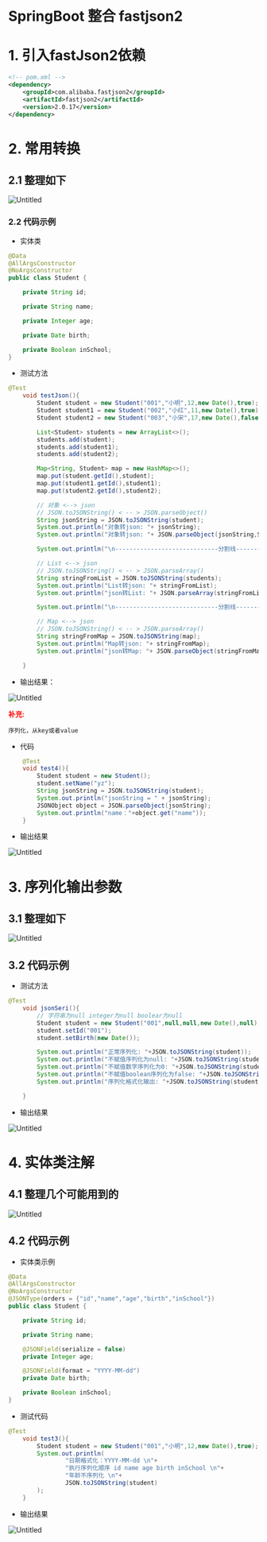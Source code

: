 # SpringBoot 整合 fastjson2

# 1. 引入fastJson2依赖

```xml
<!-- pom.xml -->
<dependency>
    <groupId>com.alibaba.fastjson2</groupId>
    <artifactId>fastjson2</artifactId>
    <version>2.0.17</version>
</dependency>
```

# **2. 常用转换**

## **2.1 整理如下**

![Untitled](SpringBoot集成-阿里-fastjson/7.png)

### **2.2 代码示例**

- 实体类

```java
@Data
@AllArgsConstructor
@NoArgsConstructor
public class Student {

    private String id;

    private String name;

    private Integer age;

    private Date birth;

    private Boolean inSchool;
}
```

- 测试方法

```java
@Test
    void testJson(){
        Student student = new Student("001","小明",12,new Date(),true);
        Student student1 = new Student("002","小红",11,new Date(),true);
        Student student2 = new Student("003","小宋",17,new Date(),false);

        List<Student> students = new ArrayList<>();
        students.add(student);
        students.add(student1);
        students.add(student2);

        Map<String, Student> map = new HashMap<>();
        map.put(student.getId(),student);
        map.put(student1.getId(),student1);
        map.put(student2.getId(),student2);

        // 对象 <--> json
        // JSON.toJSONString() < -- > JSON.parseObject()
        String jsonString = JSON.toJSONString(student);
        System.out.println("对象转json: "+ jsonString);
        System.out.println("对象转json: "+ JSON.parseObject(jsonString,Student.class));

        System.out.println("\n-----------------------------分割线-----------------------\n");

        // List <--> json
        // JSON.toJSONString() < -- > JSON.parseArray()
        String stringFromList = JSON.toJSONString(students);
        System.out.println("List转json: "+ stringFromList);
        System.out.println("json转List: "+ JSON.parseArray(stringFromList,Student.class));

        System.out.println("\n-----------------------------分割线-----------------------\n");

        // Map <--> json
        // JSON.toJSONString() < -- > JSON.parseArray()
        String stringFromMap = JSON.toJSONString(map);
        System.out.println("Map转json: "+ stringFromMap);
        System.out.println("json转Map: "+ JSON.parseObject(stringFromMap,new TypeReference<Map<String,Student>>(){}));

    }
```

- 输出结果：

![Untitled](SpringBoot集成-阿里-fastjson/1.png)

<font style="color:red">**补充:**</font>

`序列化，从key或者value`

- 代码

```java
    @Test
    void test4(){
        Student student = new Student();
        student.setName("yz");
        String jsonString = JSON.toJSONString(student);
        System.out.println("jsonString = " + jsonString);
        JSONObject object = JSON.parseObject(jsonString);
        System.out.println("name："+object.get("name"));
    }
```

- 输出结果

![Untitled](SpringBoot集成-阿里-fastjson/2.png)

# **3. 序列化输出参数**

## **3.1 整理如下**

![Untitled](SpringBoot集成-阿里-fastjson/3.png)

## **3.2 代码示例**

- 测试方法

```java
@Test
    void jsonSeri(){
        // 字符串为null integer为null boolear为null
        Student student = new Student("001",null,null,new Date(),null);
        student.setId("001");
        student.setBirth(new Date());

        System.out.println("正常序列化: "+JSON.toJSONString(student));
        System.out.println("不赋值序列化为null: "+JSON.toJSONString(student, JSONWriter.Feature.WriteMapNullValue));
        System.out.println("不赋值数字序列化为0: "+JSON.toJSONString(student, JSONWriter.Feature.WriteNullNumberAsZero));
        System.out.println("不赋值boolean序列化为false: "+JSON.toJSONString(student, JSONWriter.Feature.WriteNullBooleanAsFalse));
        System.out.println("序列化格式化输出: "+JSON.toJSONString(student, JSONWriter.Feature.PrettyFormat));

    }
```

- 输出结果

![Untitled](SpringBoot集成-阿里-fastjson/4.png)

# **4. 实体类注解**

## **4.1 整理几个可能用到的**

![Untitled](SpringBoot集成-阿里-fastjson/5.png)

## **4.2 代码示例**

- 实体类示例

```java
@Data
@AllArgsConstructor
@NoArgsConstructor
@JSONType(orders = {"id","name","age","birth","inSchool"})
public class Student {

    private String id;

    private String name;

    @JSONField(serialize = false)
    private Integer age;

    @JSONField(format = "YYYY-MM-dd")
    private Date birth;

    private Boolean inSchool;
}
```

- 测试代码

```java
@Test
    void test3(){
        Student student = new Student("001","小明",12,new Date(),true);
        System.out.println(
                "日期格式化：YYYY-MM-dd \n"+
                "执行序列化顺序 id name age birth inSchool \n"+
                "年龄不序列化 \n"+
                JSON.toJSONString(student)
        );
    }
```

- 输出结果

![Untitled](SpringBoot集成-阿里-fastjson/6.png)